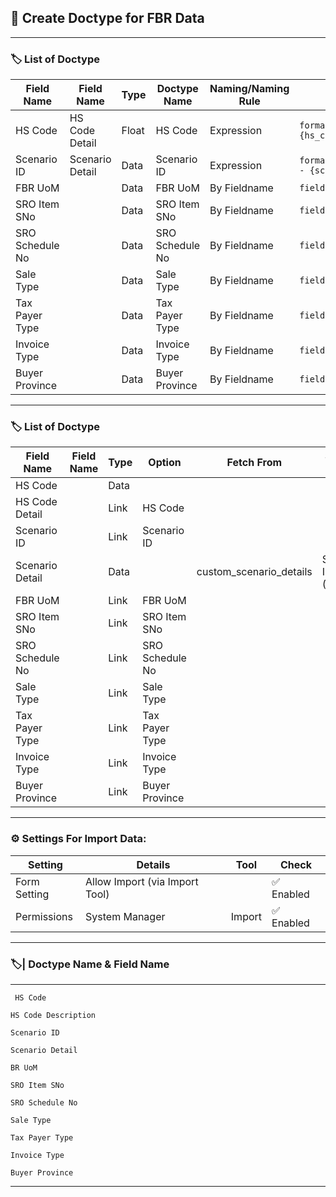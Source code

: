 ## 🔹 Create Doctype for FBR Data

---

### 🏷️ List of Doctype


| Field Name         |  Field Name             |   Type        |    Doctype Name         |  Naming/Naming Rule    |                    Auto Name                |
|--------------------|-------------------------|---------------|-------------------------|------------------------|---------------------------------------------|
| HS Code            | HS Code Detail          |  Float        |   HS Code               | Expression             | `format:{hs_code} - {hs_code_detail}`  |
| Scenario ID        | Scenario Detail         |  Data         |   Scenario ID           | Expression             | `format:{scenario_id} - {scenario_detail}`  |
| FBR UoM            |                         |  Data         |   FBR UoM               | By Fieldname           | `field:fbr_uom`                             |
| SRO Item SNo       |                         |  Data         |   SRO Item SNo          | By Fieldname           | `field:sro_item_sno`                        |
| SRO Schedule No    |                         |  Data         |   SRO Schedule No       | By Fieldname           | `field:sro_schedule_no`                     |
| Sale Type          |                         |  Data         |   Sale Type             | By Fieldname           | `field:sale_type`                           |
| Tax Payer Type     |                         |  Data         |   Tax Payer Type        | By Fieldname           | `field:tax_payer_type`                      |
| Invoice Type       |                         |  Data         |   Invoice Type          | By Fieldname           | `field:invoice_type`                        |
| Buyer Province     |                         |  Data         |   Buyer Province        | By Fieldname           | `field:buyer_province`                      |

---

### 🏷️ List of Doctype


| Field Name           |  Field Name             |   Type        |     Option          |    Fetch From              |  Select Field       |   
|----------------------|-------------------------|---------------|---------------------|----------------------------|---------------------|
| HS Code              |                         |  Data         |                     |                            |                     | 
| HS Code Detail       |                         |  Link         |  HS Code            | 
| Scenario ID          |                         |  Link         |  Scenario ID        |                            |                     |    
| Scenario Detail      |                         |  Data         |                     | custom_scenario_details    | Senario ID (Data)   |   
| FBR UoM              |                         |  Link         |  FBR UoM            |                            | 
| SRO Item SNo         |                         |  Link         |  SRO Item SNo       |                            | 
| SRO Schedule No      |                         |  Link         |  SRO Schedule No    |                            |
| Sale Type            |                         |  Link         |  Sale Type          |                            | 
| Tax Payer Type       |                         |  Link         |  Tax Payer Type     |                            |
| Invoice Type         |                         |  Link         |  Invoice Type       |                            | 
| Buyer Province       |                         |  Link         |  Buyer Province     |                            | 


---
### ⚙️ Settings For Import Data:

| Setting      | Details                          |  Tool   |    Check      |
|--------------|----------------------------------|---------|---------------|
| Form Setting | Allow Import (via Import Tool)   |         |   ✅ Enabled |
| Permissions  | System Manager                   | Import  |   ✅ Enabled |

---

### 🏷️| Doctype Name & Field Name
---

```
 HS Code 
```
```
HS Code Description
```
```
Scenario ID
```
```
Scenario Detail
```
```
BR UoM
```
```
SRO Item SNo
```
```
SRO Schedule No
```
```
Sale Type
```
```
Tax Payer Type
```
```
Invoice Type     
```
```
Buyer Province
```
---
